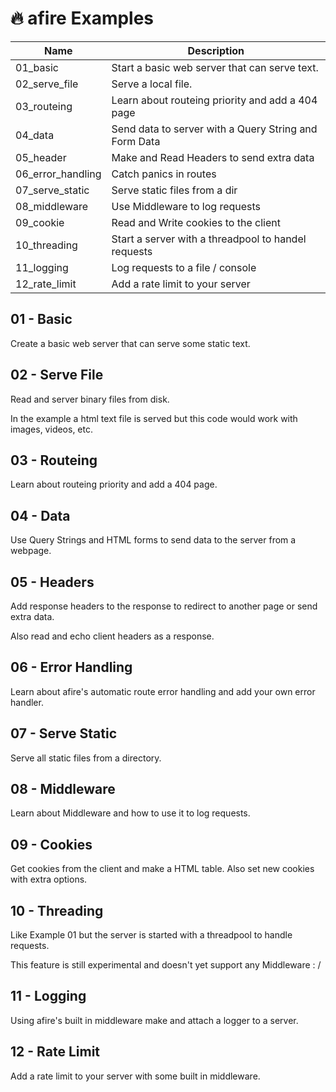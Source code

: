 # 🔥 afire Examples

| Name              | Description                                           |
| ----------------- | ----------------------------------------------------- |
| 01_basic          | Start a basic web server that can serve text.         |
| 02_serve_file     | Serve a local file.                                   |
| 03_routeing       | Learn about routeing priority and add a 404 page      |
| 04_data           | Send data to server with a Query String and Form Data |
| 05_header         | Make and Read Headers to send extra data              |
| 06_error_handling | Catch panics in routes                                |
| 07_serve_static   | Serve static files from a dir                         |
| 08_middleware     | Use Middleware to log requests                        |
| 09_cookie         | Read and Write cookies to the client                  |
| 10_threading      | Start a server with a threadpool to handel requests   |
| 11_logging        | Log requests to a file / console                      |
| 12_rate_limit     | Add a rate limit to your server                       |

## 01 - Basic

Create a basic web server that can serve some static text.

## 02 - Serve File

Read and server binary files from disk.

In the example a html text file is served but this code would work with images, videos, etc.

## 03 - Routeing

Learn about routeing priority and add a 404 page.

## 04 - Data

Use Query Strings and HTML forms to send data to the server from a webpage.

## 05 - Headers

Add response headers to the response to redirect to another page or send extra data.

Also read and echo client headers as a response.

## 06 - Error Handling

Learn about afire's automatic route error handling and add your own error handler.

## 07 - Serve Static

Serve all static files from a directory.

## 08 - Middleware

Learn about Middleware and how to use it to log requests.

## 09 - Cookies

Get cookies from the client and make a HTML table.
Also set new cookies with extra options.

## 10 - Threading

Like Example 01 but the server is started with a threadpool to handle requests.

This feature is still experimental and doesn't yet support any Middleware : /

## 11 - Logging

Using afire's built in middleware make and attach a logger to a server.

## 12 - Rate Limit

Add a rate limit to your server with some built in middleware.